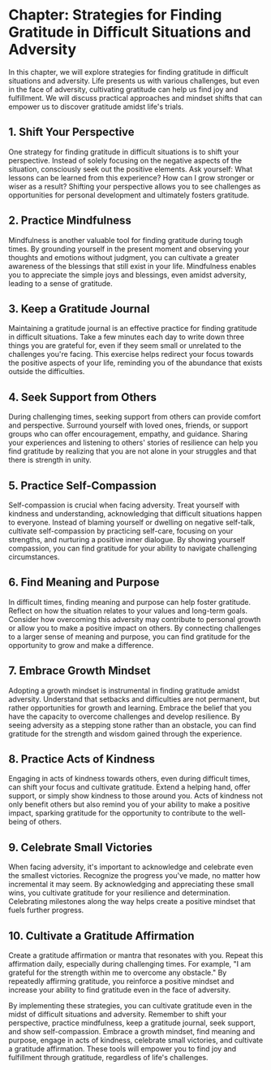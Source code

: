 Chapter: Strategies for Finding Gratitude in Difficult Situations and Adversity
===============================================================================

In this chapter, we will explore strategies for finding gratitude in difficult situations and adversity. Life presents us with various challenges, but even in the face of adversity, cultivating gratitude can help us find joy and fulfillment. We will discuss practical approaches and mindset shifts that can empower us to discover gratitude amidst life's trials.

**1. Shift Your Perspective**
-----------------------------

One strategy for finding gratitude in difficult situations is to shift your perspective. Instead of solely focusing on the negative aspects of the situation, consciously seek out the positive elements. Ask yourself: What lessons can be learned from this experience? How can I grow stronger or wiser as a result? Shifting your perspective allows you to see challenges as opportunities for personal development and ultimately fosters gratitude.

**2. Practice Mindfulness**
---------------------------

Mindfulness is another valuable tool for finding gratitude during tough times. By grounding yourself in the present moment and observing your thoughts and emotions without judgment, you can cultivate a greater awareness of the blessings that still exist in your life. Mindfulness enables you to appreciate the simple joys and blessings, even amidst adversity, leading to a sense of gratitude.

**3. Keep a Gratitude Journal**
-------------------------------

Maintaining a gratitude journal is an effective practice for finding gratitude in difficult situations. Take a few minutes each day to write down three things you are grateful for, even if they seem small or unrelated to the challenges you're facing. This exercise helps redirect your focus towards the positive aspects of your life, reminding you of the abundance that exists outside the difficulties.

**4. Seek Support from Others**
-------------------------------

During challenging times, seeking support from others can provide comfort and perspective. Surround yourself with loved ones, friends, or support groups who can offer encouragement, empathy, and guidance. Sharing your experiences and listening to others' stories of resilience can help you find gratitude by realizing that you are not alone in your struggles and that there is strength in unity.

**5. Practice Self-Compassion**
-------------------------------

Self-compassion is crucial when facing adversity. Treat yourself with kindness and understanding, acknowledging that difficult situations happen to everyone. Instead of blaming yourself or dwelling on negative self-talk, cultivate self-compassion by practicing self-care, focusing on your strengths, and nurturing a positive inner dialogue. By showing yourself compassion, you can find gratitude for your ability to navigate challenging circumstances.

**6. Find Meaning and Purpose**
-------------------------------

In difficult times, finding meaning and purpose can help foster gratitude. Reflect on how the situation relates to your values and long-term goals. Consider how overcoming this adversity may contribute to personal growth or allow you to make a positive impact on others. By connecting challenges to a larger sense of meaning and purpose, you can find gratitude for the opportunity to grow and make a difference.

**7. Embrace Growth Mindset**
-----------------------------

Adopting a growth mindset is instrumental in finding gratitude amidst adversity. Understand that setbacks and difficulties are not permanent, but rather opportunities for growth and learning. Embrace the belief that you have the capacity to overcome challenges and develop resilience. By seeing adversity as a stepping stone rather than an obstacle, you can find gratitude for the strength and wisdom gained through the experience.

**8. Practice Acts of Kindness**
--------------------------------

Engaging in acts of kindness towards others, even during difficult times, can shift your focus and cultivate gratitude. Extend a helping hand, offer support, or simply show kindness to those around you. Acts of kindness not only benefit others but also remind you of your ability to make a positive impact, sparking gratitude for the opportunity to contribute to the well-being of others.

**9. Celebrate Small Victories**
--------------------------------

When facing adversity, it's important to acknowledge and celebrate even the smallest victories. Recognize the progress you've made, no matter how incremental it may seem. By acknowledging and appreciating these small wins, you cultivate gratitude for your resilience and determination. Celebrating milestones along the way helps create a positive mindset that fuels further progress.

**10. Cultivate a Gratitude Affirmation**
-----------------------------------------

Create a gratitude affirmation or mantra that resonates with you. Repeat this affirmation daily, especially during challenging times. For example, "I am grateful for the strength within me to overcome any obstacle." By repeatedly affirming gratitude, you reinforce a positive mindset and increase your ability to find gratitude even in the face of adversity.

By implementing these strategies, you can cultivate gratitude even in the midst of difficult situations and adversity. Remember to shift your perspective, practice mindfulness, keep a gratitude journal, seek support, and show self-compassion. Embrace a growth mindset, find meaning and purpose, engage in acts of kindness, celebrate small victories, and cultivate a gratitude affirmation. These tools will empower you to find joy and fulfillment through gratitude, regardless of life's challenges.
